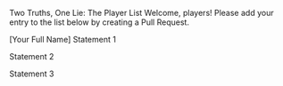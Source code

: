 Two Truths, One Lie: The Player List
Welcome, players! Please add your entry to the list below by creating a Pull Request.

<!--

Lida
all of my organs will be harvested once I die

a picture of my hand is in someone's hand collection

im scared of the ocean and space

-->

<!-- ⬇️ COPY THE TEMPLATE BELOW THIS LINE ⬇️ -->

[Your Full Name]
Statement 1

Statement 2

Statement 3
